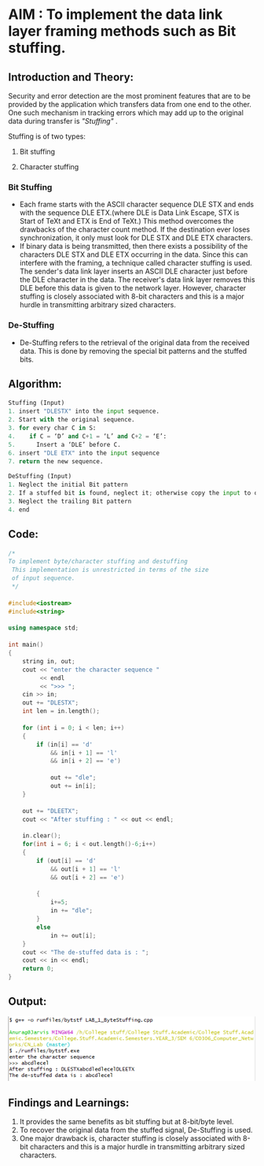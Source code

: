 # AIM : To implement the data link layer framing methods such as Bit stuffing.

## Introduction and Theory:

Security and error detection are the most prominent features that are to be provided by the application which transfers data from one end to the other. One such mechanism in tracking errors which may add up to the original data during transfer is *"Stuffing"* . 

Stuffing is of two types: 

1) Bit stuffing 

2) Character stuffing

### Bit Stuffing

- Each frame starts with the ASCII character sequence DLE STX and ends with the sequence DLE ETX.(where DLE is Data Link Escape, STX is Start of TeXt and ETX is End of TeXt.) This method overcomes the drawbacks of the character count method. If the destination ever loses synchronization, it only must look for DLE STX and DLE ETX characters. 
- If binary data is being transmitted, then there exists a possibility of the characters DLE STX and DLE ETX occurring in the data. Since this can interfere with the framing, a technique called character stuffing is used. The sender's data link layer inserts an ASCII DLE character just before the DLE character in the data. The receiver's data link layer removes this DLE before this data is given to the network layer. However, character stuffing is closely associated with 8-bit characters and this is a major hurdle in transmitting arbitrary sized characters.

### De-Stuffing

- De-Stuffing refers to the retrieval of the original data from the received data. This is done by removing the special bit patterns and the stuffed bits.



## Algorithm:

```python
Stuffing (Input)
1. insert "DLESTX" into the input sequence.
2. Start with the original sequence.
3. for every char C in S:
4.    if C = ‘D’ and C+1 = ‘L’ and C+2 = ‘E’:
5.    	Insert a ‘DLE’ before C.
6. insert "DLE ETX" into the input sequence
7. return the new sequence.
```

```python
DeStuffing (Input)
1. Neglect the initial Bit pattern
2. If a stuffed bit is found, neglect it; otherwise copy the input to output.
3. Neglect the trailing Bit pattern
4. end
```



## Code:

```c++
/*
To implement byte/character stuffing and destuffing
 This implementation is unrestricted in terms of the size
 of input sequence.
 */

#include<iostream>
#include<string>

using namespace std;

int main()
{
	string in, out;
	cout << "enter the character sequence " 
      	 << endl 
         << ">>> ";
	cin >> in;
	out += "DLESTX";
	int len = in.length();

	for (int i = 0; i < len; i++)
	{
		if (in[i] == 'd' 
            && in[i + 1] == 'l' 
            && in[i + 2] == 'e')
          
			out += "dle";
			out += in[i];
	}

	out += "DLEETX";
	cout << "After stuffing : " << out << endl;

	in.clear();
	for(int i = 6; i < out.length()-6;i++)
	{
		if (out[i] == 'd' 
            && out[i + 1] == 'l' 
            && out[i + 2] == 'e')
          
		{
			i+=5;
			in += "dle";
		}
		else 
			in += out[i];
	}
	cout << "The de-stuffed data is : ";
	cout << in << endl;
	return 0;
}

```

## Output:

![BitStuffingPic](../outputs/bytestuffing.PNG)

## Findings and Learnings:

1. It provides the same benefits as bit stuffing but at 8-bit/byte level.
2. To recover the original data from the stuffed signal, De-Stuffing is used.
3. One major drawback is, character stuffing is closely associated with 8-bit characters and this is a major hurdle in transmitting arbitrary sized characters.
